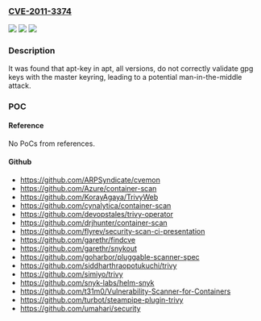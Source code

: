 ### [CVE-2011-3374](https://cve.mitre.org/cgi-bin/cvename.cgi?name=CVE-2011-3374)
![](https://img.shields.io/static/v1?label=Product&message=apt&color=blue)
![](https://img.shields.io/static/v1?label=Version&message=n%2Fa&color=blue)
![](https://img.shields.io/static/v1?label=Vulnerability&message=Other&color=brighgreen)

### Description

It was found that apt-key in apt, all versions, do not correctly validate gpg keys with the master keyring, leading to a potential man-in-the-middle attack.

### POC

#### Reference
No PoCs from references.

#### Github
- https://github.com/ARPSyndicate/cvemon
- https://github.com/Azure/container-scan
- https://github.com/KorayAgaya/TrivyWeb
- https://github.com/cynalytica/container-scan
- https://github.com/devopstales/trivy-operator
- https://github.com/drjhunter/container-scan
- https://github.com/flyrev/security-scan-ci-presentation
- https://github.com/garethr/findcve
- https://github.com/garethr/snykout
- https://github.com/goharbor/pluggable-scanner-spec
- https://github.com/siddharthraopotukuchi/trivy
- https://github.com/simiyo/trivy
- https://github.com/snyk-labs/helm-snyk
- https://github.com/t31m0/Vulnerability-Scanner-for-Containers
- https://github.com/turbot/steampipe-plugin-trivy
- https://github.com/umahari/security

